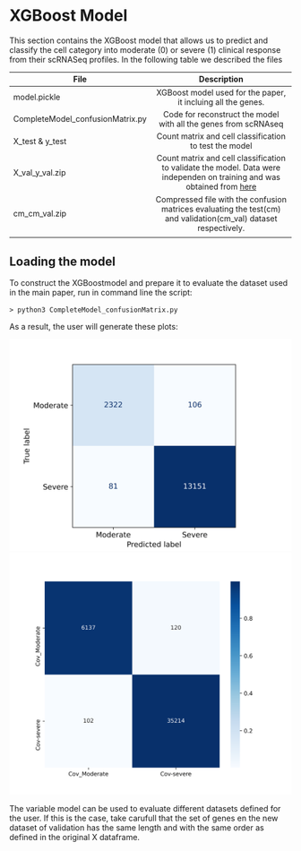 # XGBoost Model
 This section contains the XGBoost model that allows us to predict and classify the cell category into moderate (0) or severe (1) clinical response from their scRNASeq profiles. In the following table we described the files   

|File |      Description  | 
|-----|:---------------:|
|model.pickle| XGBoost model used for the paper, it incluing all the genes.          |
|  CompleteModel_confusionMatrix.py  | Code for reconstruct the model with all the genes from scRNAseq        |    
| X_test & y_test    | Count matrix and cell classification to test the model        |  
| X_val_y_val.zip    | Count matrix and cell classification to validate the model. Data were independen on training and was obtained from [here](https://www.cell.com/cell/fulltext/S0092-8674(21)00148-3?_returnURL=https%3A%2F%2Flinkinghub.elsevier.com%2Fretrieve%2Fpii%2FS0092867421001483%3Fshowall%3Dtrue)| 
|cm_cm_val.zip     | Compressed file with the confusion matrices evaluating the test(cm) and validation(cm_val) dataset respectively.        |  
|     |         |  

 
## Loading the model 

To construct the XGBoostmodel and prepare it to evaluate the dataset used in the main paper, run in command line the script:

```
> python3 CompleteModel_confusionMatrix.py
```
As a result, the user will generate these plots:

![confuse](confusematrix.png) ![confuse_val](confusematrix_validation.png)

The variable model can be used to evaluate different datasets defined for the user. If this is the case, take carufull that the set of genes en the new dataset of validation has the same length and with the same order as defined in the original X dataframe. 


 
